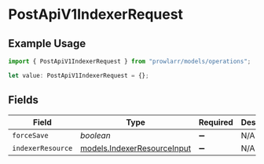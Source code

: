 # PostApiV1IndexerRequest

## Example Usage

```typescript
import { PostApiV1IndexerRequest } from "prowlarr/models/operations";

let value: PostApiV1IndexerRequest = {};
```

## Fields

| Field                                                               | Type                                                                | Required                                                            | Description                                                         |
| ------------------------------------------------------------------- | ------------------------------------------------------------------- | ------------------------------------------------------------------- | ------------------------------------------------------------------- |
| `forceSave`                                                         | *boolean*                                                           | :heavy_minus_sign:                                                  | N/A                                                                 |
| `indexerResource`                                                   | [models.IndexerResourceInput](../../models/indexerresourceinput.md) | :heavy_minus_sign:                                                  | N/A                                                                 |